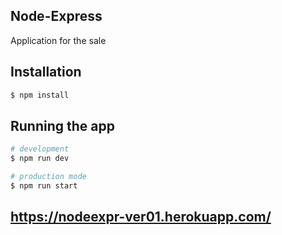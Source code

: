 ## Node-Express
Application for the sale

## Installation

```bash
$ npm install
```

## Running the app

```bash
# development
$ npm run dev

# production mode
$ npm run start
```

<p align="center">
  <!--<img src="https://github.com/tommios/Node-Express/blob/master/img.jpg" width="600" alt="Demo" /> -->
</p>

## https://nodeexpr-ver01.herokuapp.com/

